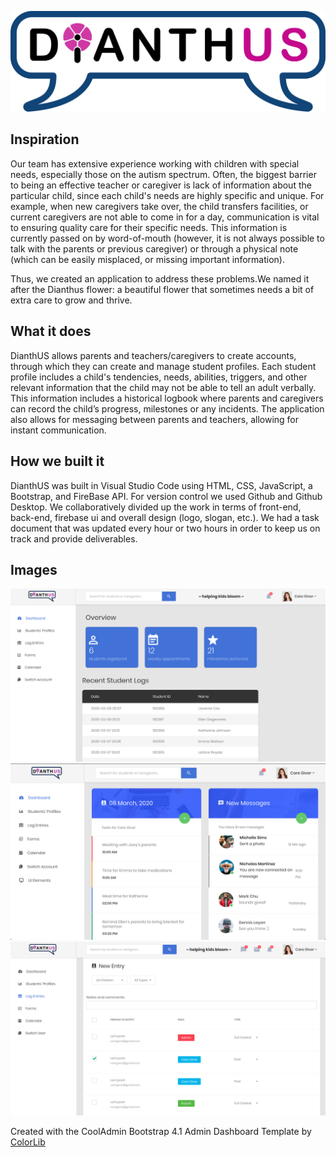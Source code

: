 ![dianthUS](images/dianthus-logo-background.png)

## Inspiration
Our team has extensive experience working with children with special needs, especially those on the autism spectrum. Often, the biggest barrier to being an effective teacher or caregiver is lack of information about the particular child, since each child's needs are highly specific and unique. For example, when new caregivers take over, the child transfers facilities, or current caregivers are not able to come in for a day, communication is vital to ensuring quality care for their specific needs. This information is currently passed on by word-of-mouth (however, it is not always possible to talk with the parents or previous caregiver) or through a physical note (which can be easily misplaced, or missing important information).

Thus, we created an application to address these problems.We named it after the Dianthus flower: a beautiful flower that sometimes needs a bit of extra care to grow and thrive.

## What it does
DianthUS allows parents and teachers/caregivers to create accounts, through which they can create and manage student profiles. Each student profile includes a child's tendencies, needs, abilities, triggers, and other relevant information that the child may not be able to tell an adult verbally. This information includes a historical logbook where parents and caregivers can record the child’s progress, milestones or any incidents. The application also allows for messaging between parents and teachers, allowing for instant communication.

## How we built it
DianthUS was built in Visual Studio Code using HTML, CSS, JavaScript, a Bootstrap, and FireBase API. For version control we used Github and Github Desktop. We collaboratively divided up the work in terms of front-end, back-end, firebase ui and overall design (logo, slogan, etc.). We had a task document that was updated every hour or two hours in order to keep us on track and provide deliverables. 

## Images
![Dashboard](images/demo/dashboard.png)
![Appointments](images/demo/appointments.png)
![Logbook](images/demo/logbook.png)

Created with the CoolAdmin Bootstrap 4.1 Admin Dashboard Template by [ColorLib](https://colorlib.com/)

